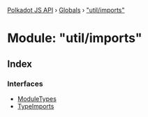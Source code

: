 [Polkadot JS API](../README.md) › [Globals](../globals.md) › ["util/imports"](_util_imports_.md)

# Module: "util/imports"

## Index

### Interfaces

* [ModuleTypes](../interfaces/_util_imports_.moduletypes.md)
* [TypeImports](../interfaces/_util_imports_.typeimports.md)
